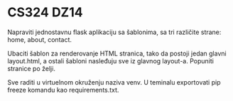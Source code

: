 # CS324 DZ14

Napraviti jednostavnu flask aplikaciju sa šablonima, sa tri različite strane: home, about, contact.

Ubaciti šablon za renderovanje HTML stranica, tako da postoji jedan glavni layout.html, a ostali šabloni nasleđuju sve iz glavnog layout-a.
Popuniti stranice po želji.

Sve raditi u virtuelnom okruženju naziva venv. U teminalu exportovati pip freeze komandu kao requirements.txt. 
